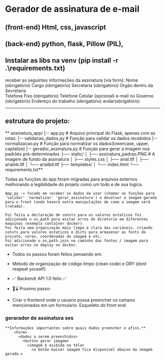 # Gerador de assinatura de e-mail
## (front-end) Html, css, javascript 
## (back-end) python, flask, Pillow (PIL),

Instalar as libs na venv (pip install -r .\requirements.txt)
------------------------

receber as seguintes informações da assinatura (via form):
Nome (obrigatório)
Cargo (obrigatório)
Secretaria (obrigatório)
Orgão dentro da Secretaria	
Telefone Fixo (obrigatório)
Telefone Celular (opcional)	
e-mail no Governo (obrigatório)
Endereço do trabalho (obrigatório)
andar(obrigatório)

------------------------
## estrutura do projeto:
**
assinatura_app/
|-- app.py                  # Arquivo principal do Flask, apenas com as rotas.
|-- validacao_dados.py      # Função para validar os dados recebidos
|-- normalizacao.py         # Função para normalizar os dados(lowercase, upper, captalize)
|-- gerador_assinatura.py   # Função para gerar a imagem nos padrões pré-determinados
├── static/
│   ├── assinatura_padrao.PNG # A imagem de fundo da assinatura
│   ├── styles.css
│   ├── arial.ttf 
│   ├── arialnb.ttf 
│   └── arialbd.ttf
├── templates/
│   └── index.html
└── requirements.txt**

   Todas as funções do app foram migradas para arquivos externos melhorando a legibilidade do projeto como um todo e de sua logica.
    
    App.py -> focado em receber os dados do user (chamar as funções para 'validar' 'normalizar' 'gerar_assinatura') e devolver a imagem gerada para o front (onde haverá outra manipulações de como a imagem será tratada).
    
    Foi feita a declaração de consts para os valores estaticos foi adicionado o os.path para evitar erros de diretorio em diferentes maquinas (exemplo container docker)
    Foi feita uma organização mais limpa e clara das variáveis, criando consts para valores estaticos e dicts para armazenar as fonts do projeto, cores, coordenadas da imagem e etc.
    Foi adicionado o os.path.join no caminho das fontes / imagem para evitar erros no deploy no docker.

- Todos os passos foram feitos pensando em:
- Método de organização de código limpo (clean code) e DRY (dont reapeat youself)

- ✅ Backend/ API 1.0 feito ✅
- 🎯⌛ Proximo passo:
- Criar o frontend onde o usuario possa preencher os campos mencionados em um formulario.
Esqueleto do front end:

### gerarador de assinatura ses
    **Informações importantes sobre quais dados preencher e afins.**
        <Form>
          <dados a serem preenchidos>
            <button gerar imagem>
              <imagem é exibida na tela>
                <o botão baixar imagem fica disponivel abaixo da imagem gerada.>